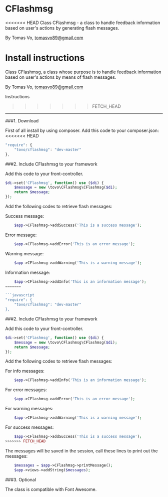 CFlashmsg
=========

<<<<<<< HEAD
Class CFlashmsg - a class to handle feedback information based on user's actions by generating
flash messages.

By Tomas Vo, 
tomasvo89@gmail.com


Install instructions
=======
Class CFlashmsg, a class whose purpose is to handle feedback information based on user's actions by means
of flash messages.

By Tomas Vo, tomasvo89@gmail.com


Instructions
>>>>>>> FETCH_HEAD
------------------

###1. Download

First of all install by using composer. Add this code to your composer.json:
<<<<<<< HEAD

```javascript
"require": {
    "tovo/cflashmsg": "dev-master"
},
```

###2. Include CFlashmsg to your framework

Add this code to your front-controller.

```php
$di->set('CFlashmsg', function() use ($di) { 
    $message = new \tovo\CFlashmsg\CFlashmsg($di);  
    return $message; 
}); 
```

Add the following codes to retrieve flash messages:

Success message:
```php
    $app->CFlashmsg->addSuccess('This is a success message'); 
```

Error message:
```php
    $app->CFlashmsg->addError('This is an error message'); 
```

Warning message:
```php
    $app->CFlashmsg->addWarning('This is a warning message'); 
```

Information message:
```php
    $app->CFlashmsg->addInfo('This is an information message'); 
=======

```javascript
"require": {
    "tovo/cflashmsg": "dev-master"
},
```

###2. Include CFlashmsg to your framework

Add this code to your front-controller.

```php
$di->set('CFlashmsg', function() use ($di) { 
    $message = new \tovo\CFlashmsg\CFlashmsg($di);  
    return $message; 
}); 
```

Add the following codes to retrieve flash messages:

For info messages:

```php
    $app->CFlashmsg->addInfo('This is an information message'); 
```
For error messages:

```php
    $app->CFlashmsg->addError('This is an error message'); 
```

For warning messages:

```php
    $app->CFlashmsg->addWarning('This is a warning message'); 
```

For success messages:

```php
    $app->CFlashmsg->addSuccess('This is a success message'); 
>>>>>>> FETCH_HEAD
```
   
The messages will be saved in the session, call these lines to print out the messages:
    
```php
    $messages = $app->CFlashmsg->printMessage();
    $app->views->addString($messages);
```
###3. Optional

The class is compatible with Font Awesome.
